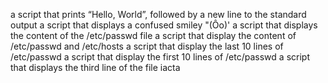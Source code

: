  a script that prints “Hello, World”, followed by a new line to the standard output
a script that displays a confused smiley "(Ôo)'
a script that displays the content of the /etc/passwd file
a script that display the content of /etc/passwd and /etc/hosts
a script that display the last 10 lines of /etc/passwd
a script that display the first 10 lines of /etc/passwd
a script that displays the third line of the file iacta
